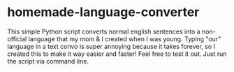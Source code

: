 # homemade-language-converter

This simple Python script converts normal english sentences into a non-official language that my mom & I created when I was young.
Typing "our" language in a text convo is super annoying because it takes forever, so I created this to make it way easier and faster!
Feel free to test it out. Just run the script via command line.
